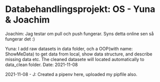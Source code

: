 # Databehandlingsprojekt: OS - Yuna & Joachim

Joachim: Jag testar om pull och push fungerar. Syns detta online sen så fungerar det :)

Yuna: I add raw datasets in data folder, och a OOP(with name: ShowMeData) to get data from local, show data structure, and describe missing data etc. The cleaned datasete will located automatically to data_clean folder. Date: 2021-11-08

2021-11-08 - J: Created a pipenv here, uploaded my pipfile also.
